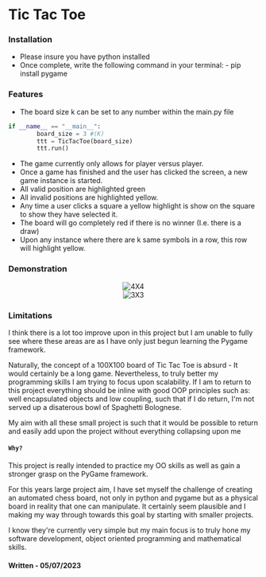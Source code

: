 # Tic Tac Toe

### Installation
* Please insure you have python installed
* Once complete, write the following command in your terminal: - pip install pygame

### Features

* The board size k can be set to any number within the main.py file

```python
if __name__ == "__main__":
        board_size = 3 #(K)
        ttt = TicTacToe(board_size)
        ttt.run()

```

* The game currently only allows for player versus player.
* Once a game has finished and the user has clicked the screen, a new game instance is started.
* All valid position are highlighted green
* All invalid positions are highlighted yellow.
* Any time a user clicks a square a yellow highlight is show on the square to show they have selected it.
* The board will go completely red if there is no winner (I.e. there is a draw)
* Upon any instance where there are k same symbols in a row, this row will highlight yellow.

### Demonstration

<div align="center">

<img src="https://media.giphy.com/media/9kV2r0AzcC23PMtozt/giphy.gif" alt="4X4">

</div>

<div align="center">

<img src="https://media.giphy.com/media/9hgXVmpEj7nHwFOrkn/giphy.gif" alt="3X3">

</div>

### Limitations

I think there is a lot too improve upon in this project but I am unable to fully see where these areas are as I have only just begun learning the Pygame framework.

Naturally, the concept of a 100X100 board of Tic Tac Toe is absurd - It would certainly be a long game. Nevertheless, to truly better my programming skills I am trying to focus upon scalability. If I am to return to this project everything should be inline with good OOP principles such as: well encapsulated objects and low coupling, such that if I do return, I'm not served up a disaterous bowl of Spaghetti Bolognese.

My aim with all these small project is such that it would be possible to return and easily add upon the project without everything collapsing upon me

#### `Why?`

This project is really intended to practice my OO skills as well as gain a stronger grasp on the PyGame framework.

For this years large project aim, I have set myself the challenge of creating an automated chess board, not only in python and pygame but as a physical board in reality that one can manipulate. It certainly seem plausible and I making my way through towards this goal by starting with smaller projects.

I know they're currently very simple but my main focus is to truly hone my software development, object oriented programming and mathematical skills.

#### Written - 05/07/2023
